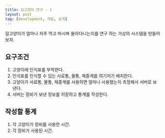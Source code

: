 ```yaml
---
title: 길고양이 연구 - 1
layout: post
tag: [development, 개발, 설계]
---
```


길고양이가 얼마나 자주 먹고 마시며 돌아다니는지를 연구 하는 가상의 시스템을 만들어보자.

## 요구조건

1. 고양이에 인식표를 부착한다.
2. 인식표를 인식할 수 있는 사료통, 물통, 체중계를 여기저기 배치한다.
3. 고양이가 사료통, 물통, 체중계를 사용하면 얼마나 사용했는지 측정해서 서버로 보낸다.
4. 서버는 장비가 보낸 정보를 저장하고 통계를 작성한다.

## 작성할 통계

1. 각 고양이가 장비를 사용한 시간.
2. 각 장비가 사용된 시간.